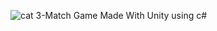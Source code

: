 ![cat](https://github.com/datasalih/Pet-Match/assets/75942108/afdb5ac7-a4b0-42fc-b6e2-3bab4128ff7b)
3-Match Game Made With Unity using c#
